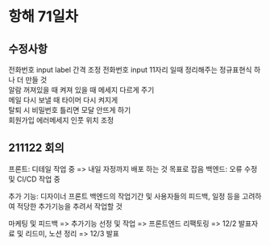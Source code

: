 # 항해 71일차

## 수정사항

전화번호 input label 간격 조정
전화번호 input 11자리 일때 정리해주는 정규표현식 하나 더 만들 것  
알람 꺼져있을 때 켜져 있을 때 메세지 다르게 주기  
메일 다시 보낼 때 타이머 다시 켜지게  
탈퇴 시 비밀번호 틀리면 모달 안뜨게 하기  
회원가입 에러메세지 인풋 위치 조정

## 211122 회의

프론트: 디테일 작업 중 => 내일 자정까지 배포 하는 것 목표로 잡음
백엔드: 오류 수정 및 CI/CD 작업 중

추가 기능: 디자이너 프론트 백엔드의 작업기간 및 사용자들의 피드백, 일정 등을 고려하여 적당한 추가기능을 추려서 작업할 것

마케팅 및 피드백 => 추가기능 선정 및 작업 => 프론트엔드 리팩토링 => 12/2 발표자료 및 리드미, 노션 정리 => 12/3 발표
